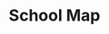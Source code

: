 ---
title: 'School Map'
banner:
  image: 'https://images.unsplash.com/photo-1450101499163-c8848c66ca85'
---